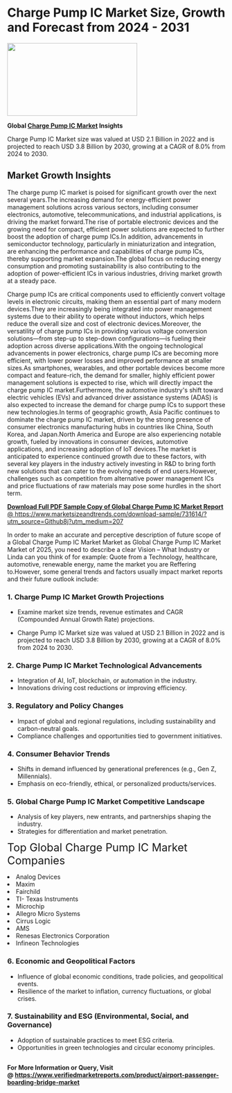 <H1>Charge Pump IC Market Size, Growth and Forecast from 2024 - 2031</H1><img class="aligncenter size-medium wp-image-584254" src="https://thirdeyenews.in/wp-content/uploads/2024/09/Global-Market-Research-300x168.jpeg" alt="" width="300" height="168" /><p><strong>Global&nbsp;<a href="https://www.marketsizeandtrends.com/download-sample/731614/?utm_source=Github8j?utm_medium=207">Charge Pump IC Market</a> Insights</strong></p><p>Charge Pump IC Market size was valued at USD 2.1 Billion in 2022 and is projected to reach USD 3.8 Billion by 2030, growing at a CAGR of 8.0% from 2024 to 2030.</p><p><h2>Market Growth Insights</h2> <p>The charge pump IC market is poised for significant growth over the next several years.The increasing demand for energy-efficient power management solutions across various sectors, including consumer electronics, automotive, telecommunications, and industrial applications, is driving the market forward.The rise of portable electronic devices and the growing need for compact, efficient power solutions are expected to further boost the adoption of charge pump ICs.In addition, advancements in semiconductor technology, particularly in miniaturization and integration, are enhancing the performance and capabilities of charge pump ICs, thereby supporting market expansion.The global focus on reducing energy consumption and promoting sustainability is also contributing to the adoption of power-efficient ICs in various industries, driving market growth at a steady pace.</p> <p><a href="#"></a></p> <p>Charge pump ICs are critical components used to efficiently convert voltage levels in electronic circuits, making them an essential part of many modern devices.They are increasingly being integrated into power management systems due to their ability to operate without inductors, which helps reduce the overall size and cost of electronic devices.Moreover, the versatility of charge pump ICs in providing various voltage conversion solutions—from step-up to step-down configurations—is fueling their adoption across diverse applications.With the ongoing technological advancements in power electronics, charge pump ICs are becoming more efficient, with lower power losses and improved performance at smaller sizes.As smartphones, wearables, and other portable devices become more compact and feature-rich, the demand for smaller, highly efficient power management solutions is expected to rise, which will directly impact the charge pump IC market.Furthermore, the automotive industry's shift toward electric vehicles (EVs) and advanced driver assistance systems (ADAS) is also expected to increase the demand for charge pump ICs to support these new technologies.In terms of geographic growth, Asia Pacific continues to dominate the charge pump IC market, driven by the strong presence of consumer electronics manufacturing hubs in countries like China, South Korea, and Japan.North America and Europe are also experiencing notable growth, fueled by innovations in consumer devices, automotive applications, and increasing adoption of IoT devices.The market is anticipated to experience continued growth due to these factors, with several key players in the industry actively investing in R&D to bring forth new solutions that can cater to the evolving needs of end users.However, challenges such as competition from alternative power management ICs and price fluctuations of raw materials may pose some hurdles in the short term.</p> <p><a href="#"></p><p><span class=""><strong>Download Full PDF Sample Copy of Global Charge Pump IC Market Report</strong> @ <a href="https://www.marketsizeandtrends.com/download-sample/731614/?utm_source=Github8j?utm_medium=207" target="_blank">https://www.marketsizeandtrends.com/download-sample/731614/?utm_source=Github8j?utm_medium=207</a></span></p><p>In order to make an accurate and perceptive description of future scope of a Global&nbsp;Charge Pump IC Market Market as Global&nbsp;Charge Pump IC Market Market of 2025, you need to describe a clear Vision &ndash; What Industry or Linda can you think of for example: Quote from a Technology, healthcare, automotive, renewable energy, name the market you are Reffering to.However, some general trends and factors usually impact market reports and their future outlook include:</p><h3>1.&nbsp;<strong>Charge Pump IC Market Growth Projections</strong></h3><ul><li>Examine market size trends, revenue estimates and CAGR (Compounded Annual Growth Rate) projections.</li><li><p>Charge Pump IC Market size was valued at USD 2.1 Billion in 2022 and is projected to reach USD 3.8 Billion by 2030, growing at a CAGR of 8.0% from 2024 to 2030.</p></li></ul><h3>2.&nbsp;<strong>Charge Pump IC Market Technological Advancements</strong></h3><ul><li>Integration of AI, IoT, blockchain, or automation in the industry.</li><li>Innovations driving cost reductions or improving efficiency.</li></ul><h3>3.&nbsp;<strong>Regulatory and Policy Changes</strong></h3><ul><li>Impact of global and regional regulations, including sustainability and carbon-neutral goals.</li><li>Compliance challenges and opportunities tied to government initiatives.</li></ul><h3>4.&nbsp;<strong>Consumer Behavior Trends</strong></h3><ul><li>Shifts in demand influenced by generational preferences (e.g., Gen Z, Millennials).</li><li>Emphasis on eco-friendly, ethical, or personalized products/services.</li></ul><h3>5.&nbsp;<strong>Global Charge Pump IC Market Competitive Landscape</strong></h3><ul><li>Analysis of key players, new entrants, and partnerships shaping the industry.</li><li>Strategies for differentiation and market penetration.</li></ul><p data-pm-slice="1 1 []"><span style="color: inherit; font-family: inherit; font-size: 25px;">Top Global Charge Pump IC Market Companies</span></p><div class="" data-test-id=""><p><li>Analog Devices</li><li> Maxim</li><li> Fairchild</li><li> TI- Texas Instruments</li><li> Microchip</li><li> Allegro Micro Systems</li><li> Cirrus Logic</li><li> AMS</li><li> Renesas Electronics Corporation</li><li> Infineon Technologies</li></p></div><h3>6.&nbsp;<strong>Economic and Geopolitical Factors</strong></h3><ul><li>Influence of global economic conditions, trade policies, and geopolitical events.</li><li>Resilience of the market to inflation, currency fluctuations, or global crises.</li></ul><h3>7.&nbsp;<strong>Sustainability and ESG (Environmental, Social, and Governance)</strong></h3><ul><li>Adoption of sustainable practices to meet ESG criteria.</li><li>Opportunities in green technologies and circular economy principles.</li></ul><h2><strong style="font-size: 14px;">For More Information or Query, Visit @&nbsp;</strong><a style="background-color: #ffffff; font-size: 14px;" href="https://www.marketsizeandtrends.com/report/charge-pump-ic-market/" target="_blank">https://www.verifiedmarketreports.com/product/airport-passenger-boarding-bridge-market</a></h2>